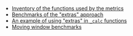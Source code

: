 - [Inventory of the functions used by the metrics](01-inventory.html)
- [Benchmarks of the "extras" approach](03-benchmarks.html)
- [An example of using "extras" in `_calc` functions](04-using-extras.html)
- [Moving window benchmarks](06-window-benchmarks.html)
